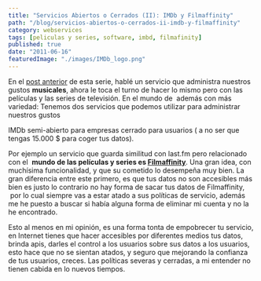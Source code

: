 ```yaml
---
title: "Servicios Abiertos o Cerrados (II): IMDb y Filmaffinity"
path: "/blog/servicios-abiertos-o-cerrados-ii-imdb-y-filmaffinity"
category: webservices
tags: [peliculas y series, software, imbd, filmafinity]
published: true
date: "2011-06-16"
featuredImage: "./images/IMDb_logo.png"
---
```


<p>
	En el <a title='¿servicios abiertos o cerrados?(I): last.fm' href='/{{ page.category }}/servicios-abiertos-o-cerrados-i-last-fm' target='_blank'>post anterior</a> de esta serie, hablé un servicio que administra nuestros gustos <strong>musicales</strong>, ahora le toca el turno de hacer lo mismo pero con las películas y las series de televisión.
	En el mundo de  además con más variedad: Tenemos dos servicios que podemos utilizar para administrar nuestros gustos
</p>

<p>
	IMDb semi-abierto para empresas cerrado para usuarios ( a no ser que tengas 15.000 $ para coger tus datos).
</p>

<p>
	Por ejemplo un servicio que guarda similitud con last.fm pero relacionado con el  <strong>mundo de las películas y series es <a title='Filmaffinity' href='http://filmaffinity.com/' target='_blank'>Filmaffinity</a></strong>. Una gran idea, con muchísima funcionalidad, y que su cometido lo desempeña muy bien. La gran diferencia entre este primero, es que tus datos no son accesibles más bien es justo lo contrario no hay forma de sacar tus datos de Filmaffinity,  por lo cual siempre vas a estar atado a sus políticas de servicio, además me he puesto a buscar si había alguna forma de eliminar mi cuenta y no la he encontrado.
</p>
<p>
	Esto al menos en mi opinión, es una forma tonta de empobrecer tu servicio, en Internet tienes que hacer accesibles por diferentes medios tus datos, brinda apis, darles el control a los usuarios sobre sus datos a los usuarios, esto hace que no se sientan atados, y seguro que mejorando la confianza de tus usuarios, creces. Las políticas severas y cerradas, a mi entender no tienen cabida en lo nuevos tiempos.
</p>
